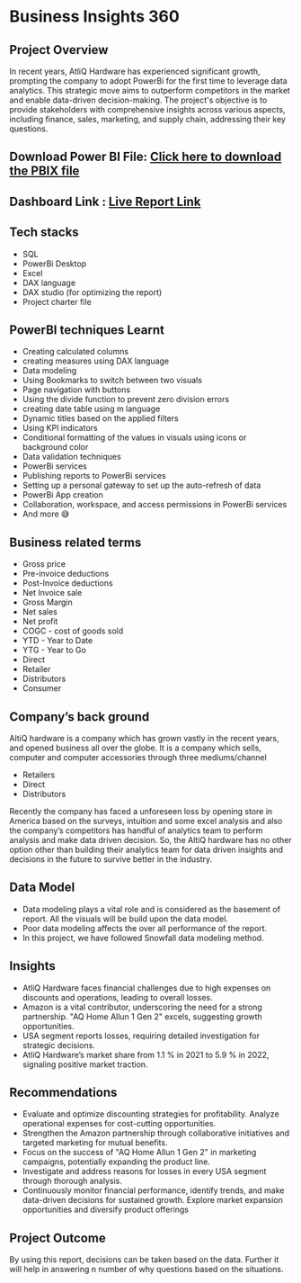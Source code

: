 # Business Insights 360

## Project Overview

In recent years, AtliQ Hardware has experienced significant growth, prompting the company to adopt PowerBi for the first time to leverage data analytics. This strategic move aims to outperform competitors in the market and enable data-driven decision-making. The project's objective is to provide stakeholders with comprehensive insights across various aspects, including finance, sales, marketing, and supply chain, addressing their key questions.

## Download Power BI File: [Click here to download the PBIX file](https://drive.google.com/file/d/1ET5K-KXhPvQvUDv8WMxqeSg5Je5_gX10/view?usp=drive_link)

## Dashboard Link : [Live Report Link](https://app.powerbi.com/view?r=eyJrIjoiZDUyYjA1NTAtYzdkYi00MjQzLTg5OTItZDY5MWUzN2M4MmU3IiwidCI6ImM2ZTU0OWIzLTVmNDUtNDAzMi1hYWU5LWQ0MjQ0ZGM1YjJjNCJ9&pageName=ReportSection0e765c0061580b067c73)

## Tech stacks

- SQL
- PowerBi Desktop
- Excel
- DAX language
- DAX studio (for optimizing the report)
- Project charter file

## PowerBI techniques Learnt

- Creating calculated columns
- creating measures using DAX language
- Data modeling
- Using Bookmarks to switch between two visuals
- Page navigation with buttons
- Using the divide function to prevent zero division errors
- creating date table using m language
- Dynamic titles based on the applied filters
- Using KPI indicators
- Conditional formatting of the values in visuals using icons or background color
- Data validation techniques
- PowerBi services
- Publishing reports to PowerBi services
- Setting up a personal gateway to set up the auto-refresh of data
- PowerBi App creation
- Collaboration, workspace, and access permissions in PowerBi services
- And more 😅


## Business related terms

- Gross price
- Pre-invoice deductions
- Post-Invoice deductions
- Net Invoice sale
- Gross Margin
- Net sales
- Net profit
- COGC - cost of goods sold
- YTD - Year to Date
- YTG - Year to Go
- Direct
- Retailer
- Distributors
- Consumer

## Company’s back ground

AltiQ hardware is a company which has grown vastly in the recent years, and opened business all over the globe. It is a company which sells, computer and computer accessories through three mediums/channel

- Retailers
- Direct
- Distributors

Recently the company has faced a unforeseen loss by opening store in America based on the surveys, intuition and some excel analysis and also the company’s competitors has handful of analytics team to perform analysis and make data driven decision. So, the AltiQ hardware has no other option other than building their analytics team for data driven insights and decisions in the future to survive better in the industry. 


## Data Model

- Data modeling plays a vital role and is considered as the basement of report. All the visuals will be build upon the data model.
- Poor data modeling affects the over all performance of the report.
- In this project, we have followed Snowfall data modeling method.


## Insights
- AtliQ Hardware faces financial challenges due to high expenses on discounts and operations, leading to overall losses.
- Amazon is a vital contributor, underscoring the need for a strong partnership. "AQ Home Allun 1 Gen 2" excels, suggesting growth opportunities.
- USA segment reports losses, requiring detailed investigation for strategic decisions.
- AtliQ Hardware’s market share from 1.1 % in 2021 to 5.9 % in 2022, signaling positive market traction.


## Recommendations 
- Evaluate and optimize discounting strategies for profitability. Analyze operational expenses for cost-cutting opportunities.
- Strengthen the Amazon partnership through collaborative initiatives and targeted marketing for mutual benefits.
- Focus on the success of "AQ Home Allun 1 Gen 2" in marketing campaigns, potentially expanding the product line.
- Investigate and address reasons for losses in every USA segment through thorough analysis.
- Continuously monitor financial performance, identify trends, and make data-driven decisions for sustained growth. Explore market expansion opportunities and diversify product offerings

## Project Outcome

By using this report, decisions can be taken based on the data. Further it will help in answering n number of why questions based on the situations.
